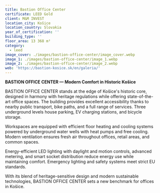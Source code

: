 ```yaml
---
title: Bastion Office Center
certificate: LEED Gold
client: M&M INVEST
location_city: Košice
location_country: Slovakia
year_of_certification: ''
building_type: ''
floor_area: 13 368 m²
category:
  - leed
image_cover: ./images/bastion-office-center/image_cover.webp
image_1: ./images/bastion-office-center/image_1.webp
image_2: ./images/bastion-office-center/image_2.webp
web: 'https://bastion-kosice.sk/en/galeria/'
---
```


**BASTION OFFICE CENTER — Modern Comfort in Historic Košice**

BASTION OFFICE CENTER stands at the edge of Košice's historic core, designed in harmony with heritage regulations while offering state-of-the-art office spaces. The building provides excellent accessibility thanks to nearby public transport, bike paths, and a full range of services. Three underground levels house parking, EV charging stations, and bicycle storage.

Workspaces are equipped with efficient floor heating and cooling systems powered by underground water wells with heat pumps and free cooling. Modern ventilation ensures fresh air throughout offices, retail areas, and common spaces.

Energy-efficient LED lighting with daylight and motion controls, advanced metering, and smart socket distribution reduce energy use while maintaining comfort. Emergency lighting and safety systems meet strict EU standards.

With its blend of heritage-sensitive design and modern sustainable technologies, BASTION OFFICE CENTER sets a new benchmark for offices in Košice.
